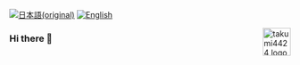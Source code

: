 [![日本語(original)](https://img.shields.io/badge/日本語-original%20document-brightgreen)](README.md)
[![English](https://img.shields.io/badge/English-document-brightgreen)](README_EN.md)

<img src="https://github.com/takumi4424.png" alt="takumi4424 logo" height="50" align="right">

### Hi there 👋

<!--
**takumi4424/takumi4424** is a ✨ _special_ ✨ repository because its `README.md` (this file) appears on your GitHub profile.

Here are some ideas to get you started:

- 🔭 I’m currently working on ...
- 🌱 I’m currently learning ...
- 👯 I’m looking to collaborate on ...
- 🤔 I’m looking for help with ...
- 💬 Ask me about ...
- 📫 How to reach me: ...
- 😄 Pronouns: ...
- ⚡ Fun fact: ...
-->
